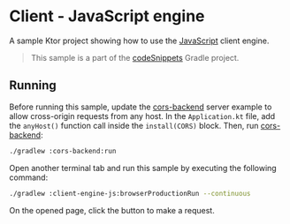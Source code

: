 # Client - JavaScript engine

A sample Ktor project showing how to use the [JavaScript](https://ktor.io/docs/http-client-engines.html#js) client engine.
> This sample is a part of the [codeSnippets](../../README.md) Gradle project.

## Running

Before running this sample, update the [cors-backend](../cors-backend) server example to allow cross-origin requests from any host.
In the `Application.kt` file, add the `anyHost()` function call inside the `install(CORS)` block.
Then, run [cors-backend](../cors-backend):

```bash
./gradlew :cors-backend:run
```

Open another terminal tab and run this sample by executing the following command:

```bash
./gradlew :client-engine-js:browserProductionRun --continuous
```

On the opened page, click the button to make a request.
